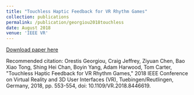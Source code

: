 ```yaml
---
title: "Touchless Haptic Feedback for VR Rhythm Games"
collection: publications
permalink: /publication/georgiou2018touchless
date: August 2018
venue: 'IEEE VR'
---
```


[Download paper here](http://boyiny.github.io/files/georgiou2018touchless.pdf)

Recommended citation: Orestis Georgiou, Craig Jeffrey, Ziyuan Chen, Bao Xiao Tong, Shing Hei Chan, Boyin Yang, Adam Harwood, Tom Carter, "Touchless Haptic Feedback for VR Rhythm Games," 2018 IEEE Conference on Virtual Reality and 3D User Interfaces (VR), Tuebingen/Reutlingen, Germany, 2018, pp. 553-554, doi: 10.1109/VR.2018.8446619.
